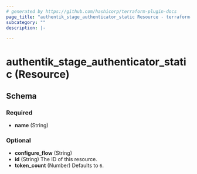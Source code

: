 ```yaml
---
# generated by https://github.com/hashicorp/terraform-plugin-docs
page_title: "authentik_stage_authenticator_static Resource - terraform-provider-authentik"
subcategory: ""
description: |-
  
---
```


# authentik_stage_authenticator_static (Resource)





<!-- schema generated by tfplugindocs -->
## Schema

### Required

- **name** (String)

### Optional

- **configure_flow** (String)
- **id** (String) The ID of this resource.
- **token_count** (Number) Defaults to `6`.


